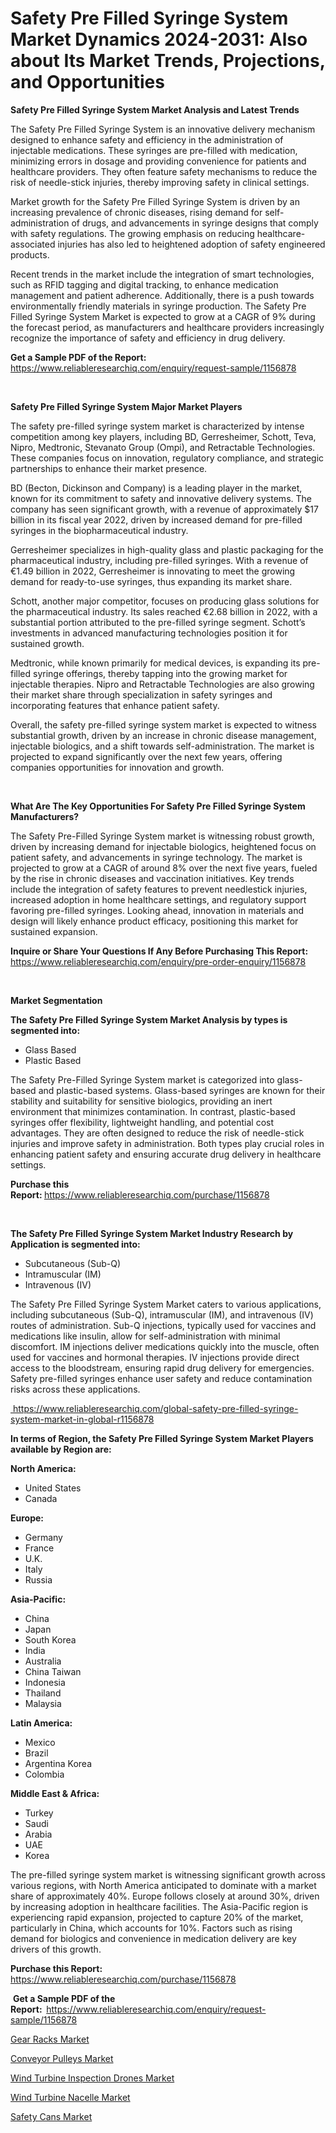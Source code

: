 <p><h1>Safety Pre Filled Syringe System Market Dynamics 2024-2031: Also about Its Market Trends, Projections, and Opportunities</h1></p><p><strong>Safety Pre Filled Syringe System Market Analysis and Latest Trends</strong></p>
<p><p>The Safety Pre Filled Syringe System is an innovative delivery mechanism designed to enhance safety and efficiency in the administration of injectable medications. These syringes are pre-filled with medication, minimizing errors in dosage and providing convenience for patients and healthcare providers. They often feature safety mechanisms to reduce the risk of needle-stick injuries, thereby improving safety in clinical settings.</p><p>Market growth for the Safety Pre Filled Syringe System is driven by an increasing prevalence of chronic diseases, rising demand for self-administration of drugs, and advancements in syringe designs that comply with safety regulations. The growing emphasis on reducing healthcare-associated injuries has also led to heightened adoption of safety engineered products.</p><p>Recent trends in the market include the integration of smart technologies, such as RFID tagging and digital tracking, to enhance medication management and patient adherence. Additionally, there is a push towards environmentally friendly materials in syringe production. The Safety Pre Filled Syringe System Market is expected to grow at a CAGR of 9% during the forecast period, as manufacturers and healthcare providers increasingly recognize the importance of safety and efficiency in drug delivery.</p></p>
<p><strong>Get a Sample PDF of the Report:&nbsp;</strong> <a href="https://www.reliableresearchiq.com/enquiry/request-sample/1156878?utm_campaign=1106&utm_medium=2&utm_source=Github&utm_content=ia&utm_term=17112024&utm_id=safety-pre-filled-syringe-system">https://www.reliableresearchiq.com/enquiry/request-sample/1156878</a></p>
<p>&nbsp;</p>
<p><strong>Safety Pre Filled Syringe System Major Market Players</strong></p>
<p><p>The safety pre-filled syringe system market is characterized by intense competition among key players, including BD, Gerresheimer, Schott, Teva, Nipro, Medtronic, Stevanato Group (Ompi), and Retractable Technologies. These companies focus on innovation, regulatory compliance, and strategic partnerships to enhance their market presence.</p><p>BD (Becton, Dickinson and Company) is a leading player in the market, known for its commitment to safety and innovative delivery systems. The company has seen significant growth, with a revenue of approximately $17 billion in its fiscal year 2022, driven by increased demand for pre-filled syringes in the biopharmaceutical industry.</p><p>Gerresheimer specializes in high-quality glass and plastic packaging for the pharmaceutical industry, including pre-filled syringes. With a revenue of €1.49 billion in 2022, Gerresheimer is innovating to meet the growing demand for ready-to-use syringes, thus expanding its market share.</p><p>Schott, another major competitor, focuses on producing glass solutions for the pharmaceutical industry. Its sales reached €2.68 billion in 2022, with a substantial portion attributed to the pre-filled syringe segment. Schott’s investments in advanced manufacturing technologies position it for sustained growth.</p><p>Medtronic, while known primarily for medical devices, is expanding its pre-filled syringe offerings, thereby tapping into the growing market for injectable therapies. Nipro and Retractable Technologies are also growing their market share through specialization in safety syringes and incorporating features that enhance patient safety.</p><p>Overall, the safety pre-filled syringe system market is expected to witness substantial growth, driven by an increase in chronic disease management, injectable biologics, and a shift towards self-administration. The market is projected to expand significantly over the next few years, offering companies opportunities for innovation and growth.</p></p>
<p>&nbsp;</p>
<p><strong>What Are The Key Opportunities For Safety Pre Filled Syringe System Manufacturers?</strong></p>
<p><p>The Safety Pre-Filled Syringe System market is witnessing robust growth, driven by increasing demand for injectable biologics, heightened focus on patient safety, and advancements in syringe technology. The market is projected to grow at a CAGR of around 8% over the next five years, fueled by the rise in chronic diseases and vaccination initiatives. Key trends include the integration of safety features to prevent needlestick injuries, increased adoption in home healthcare settings, and regulatory support favoring pre-filled syringes. Looking ahead, innovation in materials and design will likely enhance product efficacy, positioning this market for sustained expansion.</p></p>
<p><strong>Inquire or Share Your Questions If Any Before Purchasing This Report:</strong> <a href="https://www.reliableresearchiq.com/enquiry/pre-order-enquiry/1156878?utm_campaign=1106&utm_medium=2&utm_source=Github&utm_content=ia&utm_term=17112024&utm_id=safety-pre-filled-syringe-system">https://www.reliableresearchiq.com/enquiry/pre-order-enquiry/1156878</a></p>
<p>&nbsp;</p>
<p><strong>Market Segmentation</strong></p>
<p><strong>The Safety Pre Filled Syringe System Market Analysis by types is segmented into:</strong></p>
<p><ul><li>Glass Based</li><li>Plastic Based</li></ul></p>
<p><p>The Safety Pre-Filled Syringe System market is categorized into glass-based and plastic-based systems. Glass-based syringes are known for their stability and suitability for sensitive biologics, providing an inert environment that minimizes contamination. In contrast, plastic-based syringes offer flexibility, lightweight handling, and potential cost advantages. They are often designed to reduce the risk of needle-stick injuries and improve safety in administration. Both types play crucial roles in enhancing patient safety and ensuring accurate drug delivery in healthcare settings.</p></p>
<p><strong>Purchase this Report:&nbsp;</strong><a href="https://www.reliableresearchiq.com/purchase/1156878?utm_campaign=1106&utm_medium=2&utm_source=Github&utm_content=ia&utm_term=17112024&utm_id=safety-pre-filled-syringe-system">https://www.reliableresearchiq.com/purchase/1156878</a></p>
<p>&nbsp;</p>
<p><strong>The Safety Pre Filled Syringe System Market Industry Research by Application is segmented into:</strong></p>
<p><ul><li>Subcutaneous (Sub-Q)</li><li>Intramuscular (IM)</li><li>Intravenous (IV)</li></ul></p>
<p><p>The Safety Pre Filled Syringe System Market caters to various applications, including subcutaneous (Sub-Q), intramuscular (IM), and intravenous (IV) routes of administration. Sub-Q injections, typically used for vaccines and medications like insulin, allow for self-administration with minimal discomfort. IM injections deliver medications quickly into the muscle, often used for vaccines and hormonal therapies. IV injections provide direct access to the bloodstream, ensuring rapid drug delivery for emergencies. Safety pre-filled syringes enhance user safety and reduce contamination risks across these applications.</p></p>
<p><a href="https://www.reliableresearchiq.com/global-safety-pre-filled-syringe-system-market-in-global-r1156878?utm_campaign=1106&utm_medium=2&utm_source=Github&utm_content=ia&utm_term=17112024&utm_id=safety-pre-filled-syringe-system">&nbsp;https://www.reliableresearchiq.com/global-safety-pre-filled-syringe-system-market-in-global-r1156878</a></p>
<p><strong>In terms of Region, the Safety Pre Filled Syringe System Market Players available by Region are:</strong></p>
<p>
    <p> <strong> North America: </strong>
        <ul>
            <li>United States</li>
            <li>Canada</li>
        </ul>
        </p> 
    <p> <strong> Europe: </strong>
        <ul>
            <li>Germany</li>
            <li>France</li>
            <li>U.K.</li>
            <li>Italy</li>
            <li>Russia</li>
        </ul>
        </p> 
    <p> <strong> Asia-Pacific: </strong>
        <ul>
            <li>China</li>
            <li>Japan</li>
            <li>South Korea</li>
            <li>India</li>
            <li>Australia</li>
            <li>China Taiwan</li>
            <li>Indonesia</li>
            <li>Thailand</li>
            <li>Malaysia</li>
        </ul>
        </p> 
    <p> <strong> Latin America: </strong>
        <ul>
            <li>Mexico</li>
            <li>Brazil</li>
            <li>Argentina Korea</li>
            <li>Colombia</li>
        </ul>
        </p> 
    <p> <strong> Middle East & Africa: </strong>
        <ul>
            <li>Turkey</li>
            <li>Saudi</li>
            <li>Arabia</li>
            <li>UAE</li>
            <li>Korea</li>
        </ul>
    </p>
    </p>
<p><p>The pre-filled syringe system market is witnessing significant growth across various regions, with North America anticipated to dominate with a market share of approximately 40%. Europe follows closely at around 30%, driven by increasing adoption in healthcare facilities. The Asia-Pacific region is experiencing rapid expansion, projected to capture 20% of the market, particularly in China, which accounts for 10%. Factors such as rising demand for biologics and convenience in medication delivery are key drivers of this growth.</p></p>
<p><strong>Purchase this Report: </strong><a href="https://www.reliableresearchiq.com/purchase/1156878?utm_campaign=1106&utm_medium=2&utm_source=Github&utm_content=ia&utm_term=17112024&utm_id=safety-pre-filled-syringe-system">https://www.reliableresearchiq.com/purchase/1156878</a></p>
<p>&nbsp;<strong>Get a Sample PDF of the Report:&nbsp;&nbsp;</strong><a href="https://www.reliableresearchiq.com/enquiry/request-sample/1156878?utm_campaign=1106&utm_medium=2&utm_source=Github&utm_content=ia&utm_term=17112024&utm_id=safety-pre-filled-syringe-system">https://www.reliableresearchiq.com/enquiry/request-sample/1156878</a></p>
<p><strong></strong></p>
<p><p><a href="https://www.linkedin.com/pulse/gear-racks-market-forecasts-trends-impact-analysis-2024-n5aue?utm_campaign=1106&utm_medium=2&utm_source=Github&utm_content=ia&utm_term=17112024&utm_id=safety-pre-filled-syringe-system">Gear Racks Market</a></p><p><a href="https://www.linkedin.com/pulse/conveyor-pulleys-market-analysis-product-segmentation-regional-qn1me?utm_campaign=1106&utm_medium=2&utm_source=Github&utm_content=ia&utm_term=17112024&utm_id=safety-pre-filled-syringe-system">Conveyor Pulleys Market</a></p><p><a href="https://issuu.com/reportprime-2/docs/wind-turbine-inspection-drones-mark_641408cc665187?utm_campaign=1106&utm_medium=2&utm_source=Github&utm_content=ia&utm_term=17112024&utm_id=safety-pre-filled-syringe-system">Wind Turbine Inspection Drones Market</a></p><p><a href="https://issuu.com/reportprime-2/docs/wind-turbine-nacelle-market-size-20_62fbb291d5f237?utm_campaign=1106&utm_medium=2&utm_source=Github&utm_content=ia&utm_term=17112024&utm_id=safety-pre-filled-syringe-system">Wind Turbine Nacelle Market</a></p><p><a href="https://www.linkedin.com/pulse/safety-cans-spectrum-usage-patterns-sector-evolution-2024-2031-lixqe?utm_campaign=1106&utm_medium=2&utm_source=Github&utm_content=ia&utm_term=17112024&utm_id=safety-pre-filled-syringe-system">Safety Cans Market</a></p></p>